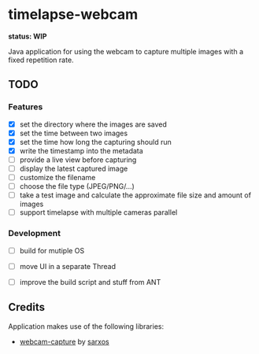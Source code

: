 # timelapse-webcam

__status: WIP__

Java application for using the webcam to capture multiple images with a fixed repetition rate.


## TODO

### Features
- [X] set the directory where the images are saved
- [X] set the time between two images
- [X] set the time how long the capturing should run
- [X] write the timestamp into the metadata
- [ ] provide a live view before capturing
- [ ] display the latest captured image
- [ ] customize the filename
- [ ] choose the file type (JPEG/PNG/...)
- [ ] take a test image and calculate the approximate file size and amount of images
- [ ] support timelapse with multiple cameras parallel

### Development
- [ ] build for mutiple OS
- [ ] move UI in a separate Thread
- [ ] improve the build script and stuff from ANT


## Credits

Application makes use of the following libraries:

- [webcam-capture](https://github.com/sarxos/webcam-capture) by [sarxos](https://github.com/sarxos)
